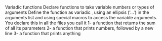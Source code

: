 Variadic functions 
Declare functions to take variable numbers or types of arguments
Define the function as variadic , using an ellipsis ('...') in the arguments list and using special macros to access the variable arguments. You declare this in all the files you call it
1-  a function that returns the sum of all its parameters
2-  a function that prints numbers, followed by a new line
3-  a function that prints anything
